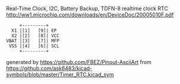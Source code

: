 Real-Time Clock, I2C, Battery Backup, TDFN-8
realtime clock RTC
http://ww1.microchip.com/downloads/en/DeviceDoc/20005010F.pdf


	     +---------+
	  X1 |[1]   [9]| EP
	  X2 |[2]   [8]| VCC
	VBAT |[3]   [7]| MFP
	 VSS |[4]   [6]| SCL
	     +---------+


generated by https://github.com/FBEZ/Pinout-AsciiArt from https://github.com/ask6483/kicad-symbols/blob/master/Timer_RTC.kicad_sym